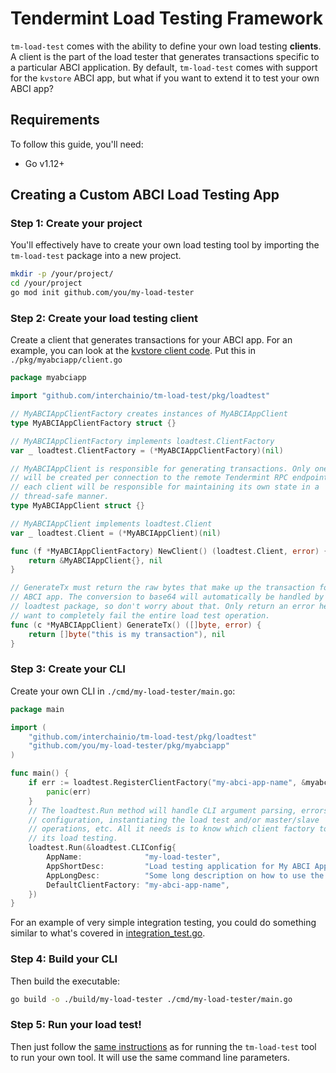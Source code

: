 # Tendermint Load Testing Framework

`tm-load-test` comes with the ability to define your own load testing
**clients**. A client is the part of the load tester that generates transactions
specific to a particular ABCI application. By default, `tm-load-test` comes with
support for the `kvstore` ABCI app, but what if you want to extend it to test
your own ABCI app?

## Requirements
To follow this guide, you'll need:

* Go v1.12+

## Creating a Custom ABCI Load Testing App

### Step 1: Create your project
You'll effectively have to create your own load testing tool by importing the
`tm-load-test` package into a new project.

```bash
mkdir -p /your/project/
cd /your/project
go mod init github.com/you/my-load-tester
```

### Step 2: Create your load testing client
Create a client that generates transactions for your ABCI app. For an example,
you can look at the [kvstore client code](./client_kvstore.go). Put this 
in `./pkg/myabciapp/client.go`

```go
package myabciapp

import "github.com/interchainio/tm-load-test/pkg/loadtest"

// MyABCIAppClientFactory creates instances of MyABCIAppClient
type MyABCIAppClientFactory struct {}

// MyABCIAppClientFactory implements loadtest.ClientFactory
var _ loadtest.ClientFactory = (*MyABCIAppClientFactory)(nil)

// MyABCIAppClient is responsible for generating transactions. Only one client
// will be created per connection to the remote Tendermint RPC endpoint, and
// each client will be responsible for maintaining its own state in a
// thread-safe manner.
type MyABCIAppClient struct {}

// MyABCIAppClient implements loadtest.Client
var _ loadtest.Client = (*MyABCIAppClient)(nil)

func (f *MyABCIAppClientFactory) NewClient() (loadtest.Client, error) {
    return &MyABCIAppClient{}, nil
}

// GenerateTx must return the raw bytes that make up the transaction for your
// ABCI app. The conversion to base64 will automatically be handled by the 
// loadtest package, so don't worry about that. Only return an error here if you
// want to completely fail the entire load test operation.
func (c *MyABCIAppClient) GenerateTx() ([]byte, error) {
    return []byte("this is my transaction"), nil
}
```

### Step 3: Create your CLI
Create your own CLI in `./cmd/my-load-tester/main.go`:

```go
package main

import (
    "github.com/interchainio/tm-load-test/pkg/loadtest"
    "github.com/you/my-load-tester/pkg/myabciapp"
)

func main() {
    if err := loadtest.RegisterClientFactory("my-abci-app-name", &myabciapp.MyABCIAppClientFactory{}); err != nil {
        panic(err)
    }
    // The loadtest.Run method will handle CLI argument parsing, errors, 
    // configuration, instantiating the load test and/or master/slave 
    // operations, etc. All it needs is to know which client factory to use for
    // its load testing.
    loadtest.Run(&loadtest.CLIConfig{
        AppName:              "my-load-tester",
        AppShortDesc:         "Load testing application for My ABCI App (TM)",
        AppLongDesc:          "Some long description on how to use the tool",
        DefaultClientFactory: "my-abci-app-name",
    })
}
```

For an example of very simple integration testing, you could do something 
similar to what's covered in [integration_test.go](./integration_test.go).

### Step 4: Build your CLI
Then build the executable:

```bash
go build -o ./build/my-load-tester ./cmd/my-load-tester/main.go
```

### Step 5: Run your load test!
Then just follow the [same instructions](../../README.md) as for running the
`tm-load-test` tool to run your own tool. It will use the same command line
parameters.
